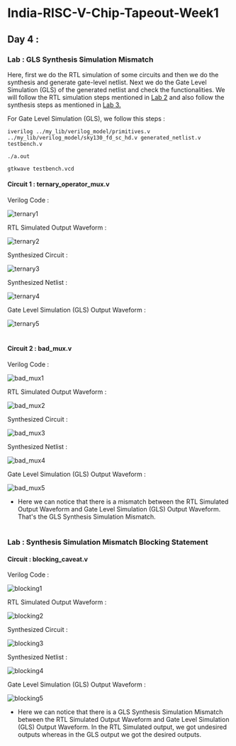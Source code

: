 
# India-RISC-V-Chip-Tapeout-Week1

## Day 4 :
### Lab : GLS Synthesis Simulation Mismatch

Here, first we do the RTL simulation of some circuits and then we do the synthesis and generate gate-level netlist. Next we do the Gate Level Simulation (GLS) of the generated netlist and check the functionalities.
We will follow the RTL simulation steps mentioned in [Lab 2](https://github.com/sovandeyvlsi/India-RISC-V-Chip-Tapeout/tree/main/Week%201/Day%201#lab-2-d1sk2-l2-lab2--introduction-to-iverilog-gtkwave-part-1) and also follow the synthesis steps as mentioned in [Lab 3.](https://github.com/sovandeyvlsi/India-RISC-V-Chip-Tapeout/tree/main/Week%201/Day%201#lab-3-d1sk4-l1--yosys-1-good-mux)

For Gate Level Simulation (GLS), we follow this steps :

    iverilog ../my_lib/verilog_model/primitives.v  ../my_lib/verilog_model/sky130_fd_sc_hd.v generated_netlist.v testbench.v

    ./a.out

    gtkwave testbench.vcd


#### Circuit 1 : ternary_operator_mux.v
Verilog Code :

![ternary1](https://github.com/user-attachments/assets/788542e8-8800-4bfc-9b7b-d54102c768b0)


RTL Simulated Output Waveform :

![ternary2](https://github.com/user-attachments/assets/cfb34332-5dac-4880-9beb-eaa4acd0f557)


Synthesized Circuit :

![ternary3](https://github.com/user-attachments/assets/651315b9-a5ba-4346-8dee-c3116a180a14)


Synthesized Netlist :

![ternary4](https://github.com/user-attachments/assets/7b7ccd75-2ff9-470a-b427-f30ebccabfc5)


Gate Level Simulation (GLS) Output Waveform :


![ternary5](https://github.com/user-attachments/assets/698bbd8e-a79a-4dbd-acc8-fea0887ade85)


# 
# 

#### Circuit 2 : bad_mux.v
Verilog Code :


![bad_mux1](https://github.com/user-attachments/assets/2b3cb5f9-9c83-4c2c-b3cb-a968e6867905)


RTL Simulated Output Waveform :

![bad_mux2](https://github.com/user-attachments/assets/28c7102c-2f7d-47d6-a820-9f3c18c3e1fe)


Synthesized Circuit :

![bad_mux3](https://github.com/user-attachments/assets/0a43edc0-0458-46d7-b759-44424206af8d)


Synthesized Netlist :


![bad_mux4](https://github.com/user-attachments/assets/b9489a96-1a6a-47d5-843c-4f0fc373c486)


Gate Level Simulation (GLS) Output Waveform :


![bad_mux5](https://github.com/user-attachments/assets/261dd8f0-a235-4131-9908-c75ed28dff7f)


* Here we can notice that there is a mismatch between the RTL Simulated Output Waveform and Gate Level Simulation (GLS) Output Waveform. That's the GLS Synthesis Simulation Mismatch.


# 
#  
# 

### Lab : Synthesis Simulation Mismatch Blocking Statement

#### Circuit  : blocking_caveat.v
Verilog Code :

![blocking1](https://github.com/user-attachments/assets/74ab8784-175b-48eb-95d5-2046ff87daad)


RTL Simulated Output Waveform :


![blocking2](https://github.com/user-attachments/assets/f9451fb3-4ed3-4147-be55-44d4b4fe8e2b)


Synthesized Circuit :


![blocking3](https://github.com/user-attachments/assets/45d9db67-c24e-4c37-b4e1-a66f1b53cbab)


Synthesized Netlist :


![blocking4](https://github.com/user-attachments/assets/c5ae35e6-2a7f-47ac-82ff-e3fb801ceb57)


Gate Level Simulation (GLS) Output Waveform :


![blocking5](https://github.com/user-attachments/assets/f82338d3-0cd6-4a49-a047-5bd1c828eb27)


* Here we can notice that there is a GLS Synthesis Simulation Mismatch between the RTL Simulated Output Waveform and Gate Level Simulation (GLS) Output Waveform. In the RTL Simulated output, we got undesired outputs whereas in the GLS output we got the desired outputs.









